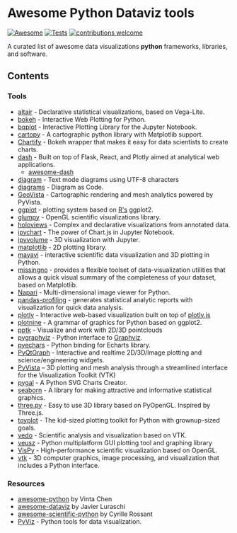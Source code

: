 # Awesome Python Dataviz tools

[![Awesome](https://cdn.rawgit.com/sindresorhus/awesome/d7305f38d29fed78fa85652e3a63e154dd8e8829/media/badge.svg)](https://github.com/sindresorhus/awesome)
[![Tests](https://github.com/tkoyama010/awesome-python-dataviz/actions/workflows/main.yaml/badge.svg)](https://github.com/tkoyama010/awesome-python-dataviz/actions/workflows/main.yaml)
[![contributions welcome](https://img.shields.io/badge/contributions-welcome-brightgreen.svg?style=flat)](https://github.com/tkoyama010/awesome-python-dataviz/discussions/7)

A curated list of awesome data visualizations **python** frameworks, libraries, and software.

## Contents

### Tools

- [altair](https://altair-viz.github.io/) - Declarative statistical visualizations, based on Vega-Lite.
- [bokeh](https://bokeh.pydata.org/en/latest/) - Interactive Web Plotting for Python.
- [bqplot](https://github.com/bloomberg/bqplot) - Interactive Plotting Library for the Jupyter Notebook.
- [cartopy](https://github.com/SciTools/cartopy) - A cartographic python library with Matplotlib support.
- [Chartify](https://github.com/spotify/chartify) - Bokeh wrapper that makes it easy for data scientists to create charts.
- [dash](https://plot.ly/products/dash/) - Built on top of Flask, React, and Plotly aimed at analytical web applications.
  - [awesome-dash](https://github.com/Acrotrend/awesome-dash)
- [diagram](https://github.com/tehmaze/diagram) - Text mode diagrams using UTF-8 characters
- [diagrams](https://github.com/mingrammer/diagrams) - Diagram as Code.
- [GeoVista](https://github.com/bjlittle/geovista) - Cartographic rendering and mesh analytics powered by PyVista.
- [ggplot](https://github.com/yhat/ggpy) - plotting system based on [R's](#r-tools) ggplot2.
- [glumpy](https://github.com/glumpy/glumpy) - OpenGL scientific visualizations library.
- [holoviews](https://holoviews.org/) - Complex and declarative visualizations from annotated data.
- [ipychart](https://github.com/nicohlr/ipychart) - The power of Chart.js in Jupyter Notebook.
- [ipyvolume](https://ipyvolume.readthedocs.io/en/latest/) - 3D visualization with Jupyter.
- [matplotlib](https://matplotlib.org/) - 2D plotting library.
- [mayavi](https://docs.enthought.com/mayavi/mayavi/) - interactive scientific data visualization and 3D plotting in Python.
- [missingno](https://github.com/ResidentMario/missingno) - provides a flexible toolset of data-visualization utilities that allows a quick visual summary of the completeness of your dataset, based on Matplotlib.
- [Napari](https://github.com/napari/napari) - Multi-dimensional image viewer for Python.
- [pandas-profiling](https://github.com/pandas-profiling/pandas-profiling) - generates statistical analytic reports with visualization for quick data analysis.
- [plotly](https://plot.ly/python/) - Interactive web-based visualization built on top of [plotly.js](https://github.com/plotly/plotly.js)
- [plotnine](https://github.com/has2k1/plotnine) - A grammar of graphics for Python based on ggplot2.
- [pptk](https://github.com/heremaps/pptk) - Visualize and work with 2D/3D pointclouds
- [pygraphviz](https://pypi.org/project/pygraphviz/) - Python interface to [Graphviz](http://www.graphviz.org/).
- [pyechars](https://github.com/pyecharts/pyecharts) - Python binding for Echarts library.
- [PyQtGraph](https://www.pyqtgraph.org/) - Interactive and realtime 2D/3D/Image plotting and science/engineering widgets.
- [PyVista](https://github.com/pyvista/pyvista) – 3D plotting and mesh analysis through a streamlined interface for the Visualization Toolkit (VTK)
- [pygal](http://www.pygal.org/en/latest/) - A Python SVG Charts Creator.
- [seaborn](https://seaborn.pydata.org/) - A library for making attractive and informative statistical graphics.
- [three.py](https://github.com/stemkoski/three.py/) - Easy to use 3D library based on PyOpenGL. Inspired by Three.js.
- [toyplot](https://toyplot.readthedocs.io/en/stable/) - The kid-sized plotting toolkit for Python with grownup-sized goals.
- [vedo](https://vedo.embl.es/) - Scientific analysis and visualization based on VTK.
- [veusz](https://veusz.github.io/) - Python multiplatform GUI plotting tool and graphing library
- [VisPy](https://vispy.org/) - High-performance scientific visualization based on OpenGL.
- [vtk](https://www.vtk.org/) - 3D computer graphics, image processing, and visualization that includes a Python interface.

### Resources

- [awesome-python](https://github.com/vinta/awesome-python) by Vinta Chen
- [awesome-dataviz](https://github.com/javierluraschi/awesome-dataviz) by Javier Luraschi
- [awesome-scientific-python](https://github.com/rossant/awesome-scientific-python) by Cyrille Rossant
- [PyViz](https://pyviz.org/tools.html) - Python tools for data visualization.
